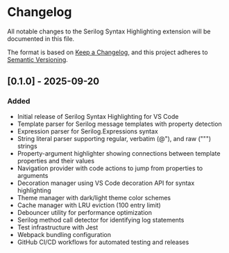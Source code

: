 # Changelog

All notable changes to the Serilog Syntax Highlighting extension will be documented in this file.

The format is based on [Keep a Changelog](https://keepachangelog.com/en/1.0.0/),
and this project adheres to [Semantic Versioning](https://semver.org/spec/v2.0.0.html).

## [0.1.0] - 2025-09-20

### Added
- Initial release of Serilog Syntax Highlighting for VS Code
- Template parser for Serilog message templates with property detection
- Expression parser for Serilog.Expressions syntax
- String literal parser supporting regular, verbatim (@"), and raw (""") strings
- Property-argument highlighter showing connections between template properties and their values
- Navigation provider with code actions to jump from properties to arguments
- Decoration manager using VS Code decoration API for syntax highlighting
- Theme manager with dark/light theme color schemes
- Cache manager with LRU eviction (100 entry limit)
- Debouncer utility for performance optimization
- Serilog method call detector for identifying log statements
- Test infrastructure with Jest
- Webpack bundling configuration
- GitHub CI/CD workflows for automated testing and releases

